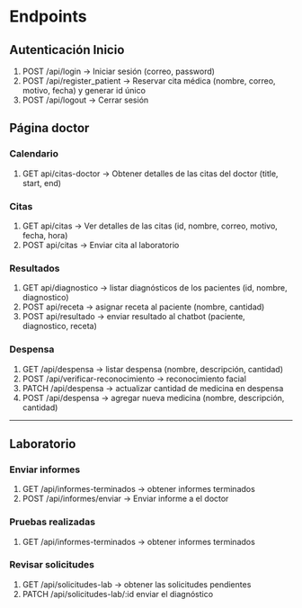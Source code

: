 # Endpoints

## Autenticación Inicio

1. POST /api/login -> Iniciar sesión (correo, password)
2. POST /api/register_patient -> Reservar cita médica (nombre, correo, motivo, fecha) y generar id único 
3. POST /api/logout -> Cerrar sesión


## Página doctor

### Calendario

1. GET api/citas-doctor -> Obtener detalles de las citas del doctor (title, start, end)

### Citas

1. GET api/citas -> Ver detalles de las citas (id, nombre, correo, motivo, fecha, hora)
2. POST api/citas -> Enviar cita al laboratorio 

### Resultados

1. GET api/diagnostico -> listar diagnósticos de los pacientes (id, nombre, diagnostico)
2. POST api/receta -> asignar receta al paciente (nombre, cantidad)
3. POST api/resultado -> enviar resultado al chatbot (paciente, diagnostico, receta)

### Despensa

1. GET  /api/despensa -> listar despensa (nombre, descripción, cantidad)
2. POST /api/verificar-reconocimiento -> reconocimiento facial
3. PATCH /api/despensa -> actualizar cantidad de medicina en despensa
4. POST /api/despensa -> agregar nueva medicina (nombre, descripción, cantidad)

------

## Laboratorio 

### Enviar informes

1. GET /api/informes-terminados -> obtener informes terminados
2. POST /api/informes/enviar -> Enviar informe a el doctor 

### Pruebas realizadas

1. GET /api/informes-terminados -> obtener informes terminados

### Revisar solicitudes

1. GET /api/solicitudes-lab -> obtener las solicitudes pendientes
2. PATCH /api/solicitudes-lab/:id enviar el diagnóstico